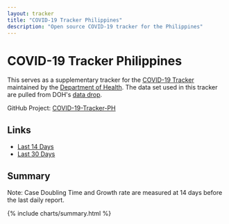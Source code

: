 ```yaml
---
layout: tracker
title: "COVID-19 Tracker Philippines"
description: "Open source COVID-19 tracker for the Philippines"
---
```


# COVID-19 Tracker Philippines

This serves as a supplementary tracker for the
[COVID-19 Tracker](https://www.doh.gov.ph/covid19tracker) maintained by the
[Department of Health](https://www.doh.gov.ph/). The data set used in this
tracker are pulled from DOH's
[data drop](https://drive.google.com/drive/folders/1ZPPcVU4M7T-dtRyUceb0pMAd8ickYf8o).

GitHub Project: [COVID-19-Tracker-PH](https://github.com/donfiguerres/COVID-19-Tracker-PH)


## Links

* [Last 14 Days](Last-14-Days)
* [Last 30 Days](Last-30-Days)

## Summary
Note: Case Doubling Time and Growth rate are measured at 14 days before the 
last daily report.

<div class="embed-responsive embed-chart">
{% include charts/summary.html %}
</div>
